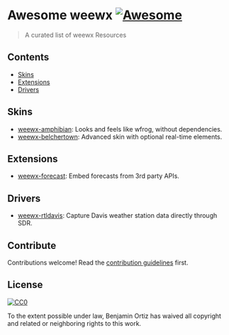 # Awesome weewx [![Awesome](https://awesome.re/badge.svg)](https://awesome.re)

> A curated list of weewx Resources

## Contents

- [Skins](#skins)
- [Extensions](#extensions)
- [Drivers](#drivers)

## Skins

- [weewx-amphibian](https://github.com/matthewwall/weewx-amphibian/): Looks
  and feels like wfrog, without dependencies.
- [weewx-belchertown](https://github.com/poblabs/weewx-belchertown): Advanced
  skin with optional real-time elements.

## Extensions

- [weewx-forecast](https://github.com/chaunceygardiner/weewx-forecast): Embed
  forecasts from 3rd party APIs.

## Drivers

- [weewx-rtldavis](https://github.com/lheijst/weewx-rtldavis): Capture Davis
  weather station data directly through SDR.


## Contribute

Contributions welcome! Read the [contribution guidelines](CONTRIBUTING.md) first.


## License

[![CC0](http://mirrors.creativecommons.org/presskit/buttons/88x31/svg/cc-zero.svg)](http://creativecommons.org/publicdomain/zero/1.0)

To the extent possible under law, Benjamin Ortiz has waived all copyright and
related or neighboring rights to this work.
